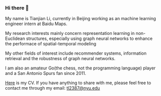 ### Hi there 👋 
My name is Tianjian Li, currently in Beijing working as an machine learning engineer intern at Baidu Maps. 
  
My research interests mainly concern representation learning in non-Euclidean structures, 
especially using graph neural networks to enhance the performace of spatial-temporal modeling

My other fields of interest include recommender systems, information retrieval and the robustness of graph neural networks.  

I am also an amateur Go(the chess, not the programming language) player and a San Antonio Spurs fan since 2011.  



[Here](https://github.com/truthbutcher/studymaterials/blob/main/CV_Tianjian_2022_Homepage.pdf) is my CV. If you have anything to share with me, please feel free to contact me through my email: tl2387@nyu.edu


